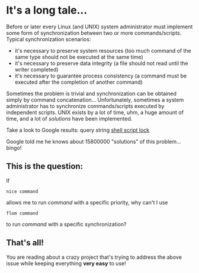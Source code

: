 It's a long tale...
===

Before or later every Linux (and UNIX) system administrator must implement some form of synchronization between two or more commands/scripts.
Typical synchronization scenarios:

* it's necessary to preserve system resources (too much command of the same type should not be executed at the same time)
* it's necessary to preserve data integrity (a file should not read until the writer completed)
* it's necessary to guarantee process consistency (a command must be executed after the completion of another command)

Sometimes the problem is trivial and synchronization can be obtained simply by command concatenation...
Unfortunately, sometimes a system administrator has to synchronize commands/scripts executed by independent scripts. UNIX exists by a lot of time, uhm, a huge amount of time, and a lot of *solutions* have been implemented.

Take a look to Google results: query string [shell script lock](https://www.google.com/#q=shell+script+lock)

Google told me he knows about 15800000 "solutions" of this problem... bingo!

This is the question:
---

If
 
    nice command
allows me to run *command* with a specific priority, why can't I use

    flom command
to run *command* with a specific synchronization?

That's all!
---
You are reading about a crazy project that's trying to address the above issue while keeping everything **very easy** to use!

